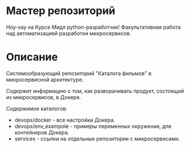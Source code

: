 # Мастер репозиторий

Ноу-хау на Курсе Мидл python-разработчик! Факультативная работа над автоматизацией разработки микросервисов.

# Описание

Системообразующий репозиторий "Каталога фильмов" в микросервисной архитектуре.

Содержит информацию о том, как разворачивать продукт, состоящий из микросервисов, в Докере.

Содержимое каталогов:
- devops/docker - все настройки Докера.
- devops/env_exampole - примеры переменных окружения, для контейнеров Докера.
- services - ссылки на отдельные репозитории с микросервисами.
